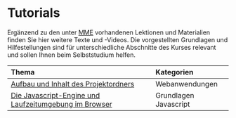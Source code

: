 # Tutorials

Ergänzend zu den unter [MME](../MME) vorhandenen Lektionen und Materialien finden Sie hier weitere Texte und -Videos. Die vorgestellten Grundlagen und Hilfestellungen sind für unterschiedliche Abschnitte des Kurses relevant und sollen Ihnen beim Selbststudium helfen.

Thema | Kategorien |
:-----|:-----------|
[Aufbau und Inhalt des Projektordners](./project-directory) | Webanwendungen 
[Die Javascript-Engine und Laufzeitumgebung im Browser](./javascript-browser) | Grundlagen Javascript